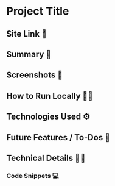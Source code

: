 # Project Title

## Site Link 📡

## Summary 📖

## Screenshots 📸

## How to Run Locally 🧑‍🏫

## Technologies Used ⚙️

## Future Features / To-Dos 🔮

## Technical Details 🧑‍💻

### Code Snippets 💻
